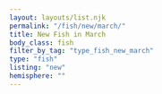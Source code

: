 ```yaml
---
layout: layouts/list.njk
permalink: "/fish/new/march/"
title: New Fish in March
body_class: fish
filter_by_tag: "type_fish_new_march"
type: "fish"
listing: "new"
hemisphere: ""
---
```

